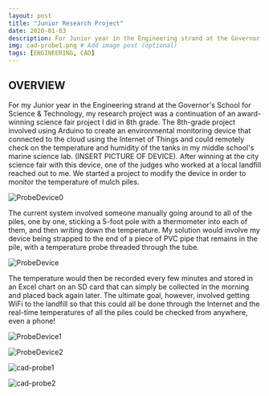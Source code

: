 ```yaml
---
layout: post
title: "Junior Research Project"
date: 2020-01-03
description: For Junior year in the Engineering strand at the Governor's School for Science & Technology, my research project was.... # Add post description (optional)
img: cad-probe1.png # Add image post (optional)
tags: [ENGINEERING, CAD]
---
```



## OVERVIEW
For my Junior year in the Engineering strand at the Governor's School for Science & Technology, my research project was a continuation of an award-winning science fair project I did in 8th grade. The 8th-grade project involved using Arduino to create an environmental monitoring device that connected to the cloud using the Internet of Things and could remotely check on the temperature and humidity of the tanks in my middle school's marine science lab. (INSERT PICTURE OF DEVICE). After winning at the city science fair with this device, one of the judges who worked at a local landfill reached out to me. We started a project to modify the device in order to monitor the temperature of mulch piles. 

![ProbeDevice0](http://natgrrl.github.io/assets/img/ProbeDevice0.jpg)

The current system involved someone manually going around to all of the piles, one by one, sticking a 5-foot pole with a thermometer into each of them, and then writing down the temperature. My solution would involve my device being strapped to the end of a piece of PVC pipe that remains in the pile, with a temperature probe threaded through the tube. 

![ProbeDevice](http://natgrrl.github.io/assets/img/ProbeDevice.jpg)

The temperature would then be recorded every few minutes and stored in an Excel chart on an SD card that can simply be collected in the morning and placed back again later. The ultimate goal, however, involved getting WiFi to the landfill so that this could all be done through the Internet and the real-time temperatures of all the piles could be checked from anywhere, even a phone!

![ProbeDevice1](http://natgrrl.github.io/assets/img/ProbeDevice1.jpg)

![ProbeDevice2](http://natgrrl.github.io/assets/img/ProbeDevice2.jpg)

![cad-probe1](http://natgrrl.github.io/assets/img/cad-probe1.png)

![cad-probe2](http://natgrrl.github.io/assets/img/cad-probe2.png)
